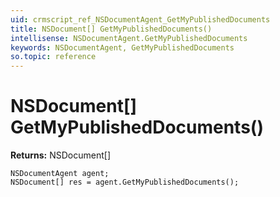 ```yaml
---
uid: crmscript_ref_NSDocumentAgent_GetMyPublishedDocuments
title: NSDocument[] GetMyPublishedDocuments()
intellisense: NSDocumentAgent.GetMyPublishedDocuments
keywords: NSDocumentAgent, GetMyPublishedDocuments
so.topic: reference
---
```


# NSDocument[] GetMyPublishedDocuments()

**Returns:** NSDocument[]

```crmscript
NSDocumentAgent agent;
NSDocument[] res = agent.GetMyPublishedDocuments();
```

